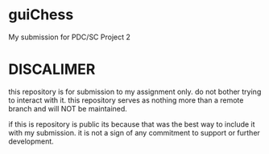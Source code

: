 # guiChess
My submission for PDC/SC Project 2

# DISCALIMER
this repository is for submission to my assignment only. do not bother trying to interact with it. this repository serves as nothing more than a remote branch and will NOT be maintained.

if this is repository is public its because that was the best way to include it with my submission. it is not a sign of any commitment to support or further development.
